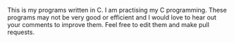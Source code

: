 This is my programs written in C. I am practising
my C programming. These programs may not be very
good or efficient and I would love to hear out your
comments to improve them.
Feel free to edit them and make pull requests.
